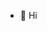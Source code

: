 - 👋 Hi
<!---
Force-Nine/Force-Nine is a ✨ special ✨ repository because its `README.md` (this file) appears on your GitHub profile.
You can click the Preview link to take a look at your changes.
--->
